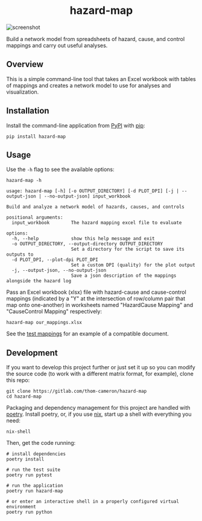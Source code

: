 <div align="center">
    <h1>
        hazard-map
    </h1>
</div>

![screenshot](https://gitlab.com/thom-cameron/hazard-map/-/raw/main/repo_assets/example_map.png)

Build a network model from spreadsheets of hazard, cause, and control mappings and carry out useful analyses. 

Overview
--------

This is a simple command-line tool that takes an Excel workbook with tables of mappings and creates a network model to use for analyses and visualization. 

Installation
------------

Install the command-line application from [PyPI](https://pypi.org) with [pip](https://pip.pypa.io/en/stable/installation/):

``` fish
pip install hazard-map
```

Usage
-----

Use the `-h` flag to see the available options:

``` fish
hazard-map -h
```

```
usage: hazard-map [-h] [-o OUTPUT_DIRECTORY] [-d PLOT_DPI] [-j | --output-json | --no-output-json] input_workbook

Build and analyze a network model of hazards, causes, and controls

positional arguments:
  input_workbook        The hazard mapping excel file to evaluate

options:
  -h, --help            show this help message and exit
  -o OUTPUT_DIRECTORY, --output-directory OUTPUT_DIRECTORY
                        Set a directory for the script to save its outputs to
  -d PLOT_DPI, --plot-dpi PLOT_DPI
                        Set a custom DPI (quality) for the plot output
  -j, --output-json, --no-output-json
                        Save a json description of the mappings alongside the hazard log
```

Pass an Excel workbook (xlsx) file with hazard-cause and cause-control mappings (indicated by a "Y" at the intersection of row/column pair that map onto one-another) in worksheets named "HazardCause Mapping" and "CauseControl Mapping" respectively:

``` fish
hazard-map our_mappings.xlsx
```

See the [test mappings](tests/test_mappings.xlsx) for an example of a compatible document.

Development
-----------

If you want to develop this project further or just set it up so you can modify the source code (to work with a different matrix format, for example), clone this repo:

``` fish
git clone https://gitlab.com/thom-cameron/hazard-map
cd hazard-map
```

Packaging and dependency management for this project are handled with [poetry](https://python-poetry.org/). Install poetry, or, if you use [nix](https://nixos.org/), start up a shell with everything you need:

``` fish
nix-shell
```

Then, get the code running:

``` fish
# install dependencies
poetry install

# run the test suite
poetry run pytest

# run the application
poetry run hazard-map

# or enter an interactive shell in a properly configured virtual environment
poetry run python
```

